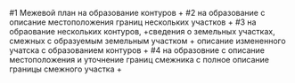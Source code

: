 #1 Межевой план на образование контуров +
#2 на образование с описание местоположения  границ  нескольких участков +
#3 на обраование нескольких контуров, +сведения о земельных участках, смежных с образуемым земельным участком +
   описание измененного  учатска с образованием контуров +
#4 на образовние с описание местоположения и уточнение границ смежника с полное описание границы смежного участка +